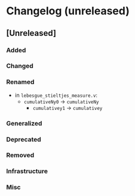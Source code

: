 # Changelog (unreleased)

## [Unreleased]

### Added

### Changed

### Renamed

- in `lebesgue_stieltjes_measure.v`:
  + `cumulativeNy0` -> `cumulativeNy`
	+ `cumulativey1` -> `cumulativey`

### Generalized

### Deprecated

### Removed

### Infrastructure

### Misc
